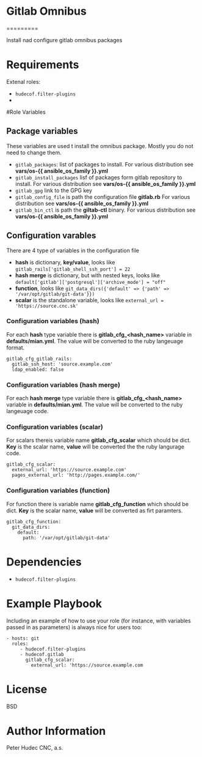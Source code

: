 # Gitlab Omnibus
=========

Install nad configure gitlab omnibus packages

# Requirements

Extenal roles:
  - `hudecof.filter-plugins`
  - 
#Role Variables


## Package variables

These variables are used t install the omnibus package. Mostly you do not need to change them.

- `gitlab_packages`: list of packages to install. For various distribution see **vars/os-{{ ansible_os_family }}.yml**
- `gitlab_install_packages` lisf of packages form gitlab repository to install. For various distribution see **vars/os-{{ ansible_os_family }}.yml**
- `gitlab_gpg` link to the GPG key
- `gitlab_config_file` is path the configuration file **gitlab.rb** For various distribution see **vars/os-{{ ansible_os_family }}.yml** 
- `gitlab_bin_ctl` is path the **giltab-ctl** binary. For various distribution see **vars/os-{{ ansible_os_family }}.yml**

## Configuration varables

There are 4 type of variables in the configuration file

- **hash** is dictionary, **key/value**, looks like `gitlab_rails['gitlab_shell_ssh_port'] = 22`
- **hash merge** is dictionary, but with nested keys, looks like `default['gitlab']['postgresql']['archive_mode'] = "off"`
- **function**, looks like `git_data_dirs({'default' => {'path' => '/var/opt/gitlab/git-data'}})`
- **scalar** is the standalone variable, looks like `external_url = 'https://source.cnc.sk'`

### Configuration variables (hash)
For each **hash** type variable there is **gitlab_cfg_<hash_name>** variable in **defaults/mian.yml**. The value will be converted to the ruby langeuage format.

```
gitlab_cfg_gitlab_rails:
  gitlab_ssh_host: 'source.example.com'
  ldap_enabled: false
```

### Configuration variables (hash merge)
For each **hash merge** type variable there is **gitlab_cfg_<hash_name>** variable in **defaults/mian.yml**. The value will be converted to the ruby langeuage code.


### Configuration variables (scalar)
For scalars thereis variable name **gitlab_cfg_scalar** which should be dict. **Key** is the scalar name, **value** will be converted the the ruby langurage code.

```
gitlab_cfg_scalar:
  external_url: 'https://source.example.com'
  pages_external_url: 'http://pages.example.com/'
```

### Configuration variables (function)
For function there is variable name **gitlab_cfg_function** which should be dict. **Key** is the scalar name, **value** will be converted as firt paramters.

```
gitlab_cfg_function:
  git_data_dirs:
    default:
      path: '/var/opt/gitlab/git-data'
```

# Dependencies

- `hudecof.filter-plugins`

# Example Playbook

Including an example of how to use your role (for instance, with variables passed in as parameters) is always nice for users too:

    - hosts: git
      roles:
         - hudecof.filter-plugins
         - hudecof.gitlab
           gitlab_cfg_scalar:
             external_url: 'https://source.example.com
           
# License

BSD

# Author Information

Peter Hudec
CNC, a.s.